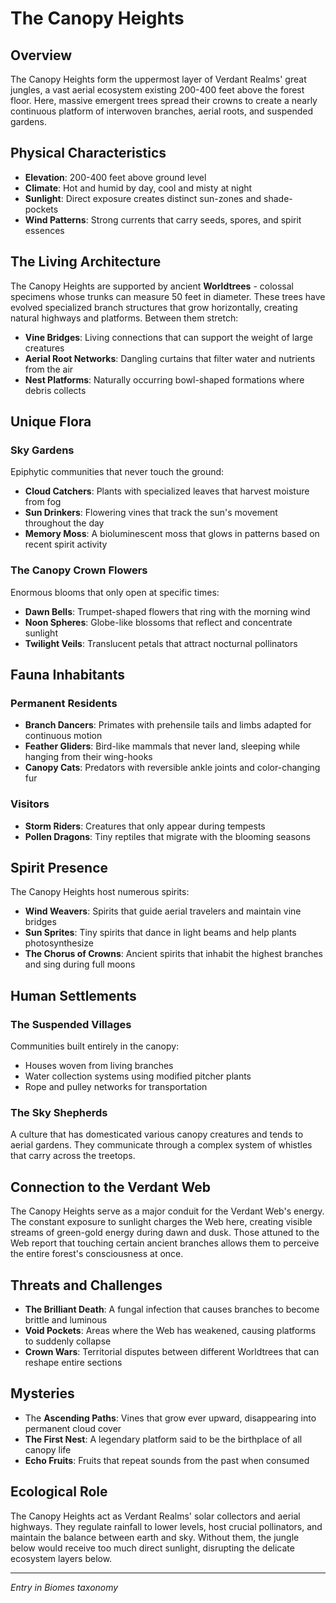 # The Canopy Heights

## Overview
The Canopy Heights form the uppermost layer of Verdant Realms' great jungles, a vast aerial ecosystem existing 200-400 feet above the forest floor. Here, massive emergent trees spread their crowns to create a nearly continuous platform of interwoven branches, aerial roots, and suspended gardens.

## Physical Characteristics
- **Elevation**: 200-400 feet above ground level
- **Climate**: Hot and humid by day, cool and misty at night
- **Sunlight**: Direct exposure creates distinct sun-zones and shade-pockets
- **Wind Patterns**: Strong currents that carry seeds, spores, and spirit essences

## The Living Architecture
The Canopy Heights are supported by ancient **Worldtrees** - colossal specimens whose trunks can measure 50 feet in diameter. These trees have evolved specialized branch structures that grow horizontally, creating natural highways and platforms. Between them stretch:
- **Vine Bridges**: Living connections that can support the weight of large creatures
- **Aerial Root Networks**: Dangling curtains that filter water and nutrients from the air
- **Nest Platforms**: Naturally occurring bowl-shaped formations where debris collects

## Unique Flora
### Sky Gardens
Epiphytic communities that never touch the ground:
- **Cloud Catchers**: Plants with specialized leaves that harvest moisture from fog
- **Sun Drinkers**: Flowering vines that track the sun's movement throughout the day
- **Memory Moss**: A bioluminescent moss that glows in patterns based on recent spirit activity

### The Canopy Crown Flowers
Enormous blooms that only open at specific times:
- **Dawn Bells**: Trumpet-shaped flowers that ring with the morning wind
- **Noon Spheres**: Globe-like blossoms that reflect and concentrate sunlight
- **Twilight Veils**: Translucent petals that attract nocturnal pollinators

## Fauna Inhabitants
### Permanent Residents
- **Branch Dancers**: Primates with prehensile tails and limbs adapted for continuous motion
- **Feather Gliders**: Bird-like mammals that never land, sleeping while hanging from their wing-hooks
- **Canopy Cats**: Predators with reversible ankle joints and color-changing fur

### Visitors
- **Storm Riders**: Creatures that only appear during tempests
- **Pollen Dragons**: Tiny reptiles that migrate with the blooming seasons

## Spirit Presence
The Canopy Heights host numerous spirits:
- **Wind Weavers**: Spirits that guide aerial travelers and maintain vine bridges
- **Sun Sprites**: Tiny spirits that dance in light beams and help plants photosynthesize
- **The Chorus of Crowns**: Ancient spirits that inhabit the highest branches and sing during full moons

## Human Settlements
### The Suspended Villages
Communities built entirely in the canopy:
- Houses woven from living branches
- Water collection systems using modified pitcher plants
- Rope and pulley networks for transportation

### The Sky Shepherds
A culture that has domesticated various canopy creatures and tends to aerial gardens. They communicate through a complex system of whistles that carry across the treetops.

## Connection to the Verdant Web
The Canopy Heights serve as a major conduit for the Verdant Web's energy. The constant exposure to sunlight charges the Web here, creating visible streams of green-gold energy during dawn and dusk. Those attuned to the Web report that touching certain ancient branches allows them to perceive the entire forest's consciousness at once.

## Threats and Challenges
- **The Brilliant Death**: A fungal infection that causes branches to become brittle and luminous
- **Void Pockets**: Areas where the Web has weakened, causing platforms to suddenly collapse
- **Crown Wars**: Territorial disputes between different Worldtrees that can reshape entire sections

## Mysteries
- The **Ascending Paths**: Vines that grow ever upward, disappearing into permanent cloud cover
- **The First Nest**: A legendary platform said to be the birthplace of all canopy life
- **Echo Fruits**: Fruits that repeat sounds from the past when consumed

## Ecological Role
The Canopy Heights act as Verdant Realms' solar collectors and aerial highways. They regulate rainfall to lower levels, host crucial pollinators, and maintain the balance between earth and sky. Without them, the jungle below would receive too much direct sunlight, disrupting the delicate ecosystem layers below.

---
*Entry in Biomes taxonomy*
